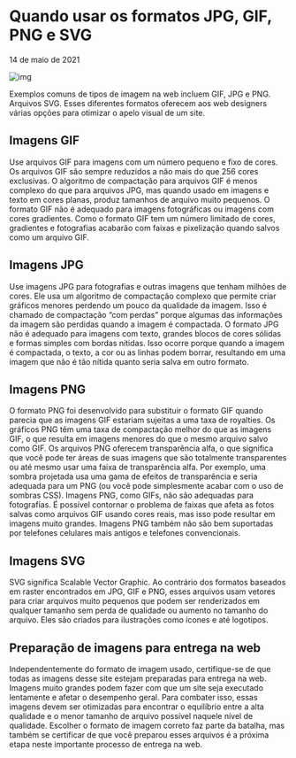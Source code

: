 # Quando usar os formatos JPG, GIF, PNG e SVG

14 de maio de 2021

![img](https://fiodevida.com/wp-content/uploads/2021/05/481205137-56a9f4605f9b58b7d00030ec-1024x682.jpg)

Exemplos comuns de tipos de imagem na web incluem GIF, JPG e PNG. Arquivos SVG. Esses diferentes formatos oferecem aos web designers várias opções para otimizar o apelo visual de um site.



## Imagens GIF

Use arquivos GIF para imagens com um número pequeno e fixo de cores. Os arquivos GIF são sempre reduzidos a não mais do que 256 cores exclusivas. O algoritmo de compactação para arquivos GIF é menos complexo do que para arquivos JPG, mas quando usado em imagens e texto em cores planas, produz tamanhos de arquivo muito pequenos. O formato GIF não é adequado para imagens fotográficas ou imagens com cores gradientes. Como o formato GIF tem um número limitado de cores, gradientes e fotografias acabarão com faixas e pixelização quando salvos como um arquivo GIF.

## Imagens JPG

Use imagens JPG para fotografias e outras imagens que tenham milhões de cores. Ele usa um algoritmo de compactação complexo que permite criar gráficos menores perdendo um pouco da qualidade da imagem. Isso é chamado de compactação “com perdas” porque algumas das informações da imagem são perdidas quando a imagem é compactada. O formato JPG não é adequado para imagens com texto, grandes blocos de cores sólidas e formas simples com bordas nítidas. Isso ocorre porque quando a imagem é compactada, o texto, a cor ou as linhas podem borrar, resultando em uma imagem que não é tão nítida quanto seria salva em outro formato.



## Imagens PNG

O formato PNG foi desenvolvido para substituir o formato GIF quando parecia que as imagens GIF estariam sujeitas a uma taxa de royalties. Os gráficos PNG têm uma taxa de compactação melhor do que as imagens GIF, o que resulta em imagens menores do que o mesmo arquivo salvo como GIF. Os arquivos PNG oferecem transparência alfa, o que significa que você pode ter áreas de suas imagens que são totalmente transparentes ou até mesmo usar uma faixa de transparência alfa. Por exemplo, uma sombra projetada usa uma gama de efeitos de transparência e seria adequada para um PNG (ou você pode simplesmente acabar com o uso de sombras CSS). Imagens PNG, como GIFs, não são adequadas para fotografias. É possível contornar o problema de faixas que afeta as fotos salvas como arquivos GIF usando cores reais, mas isso pode resultar em imagens muito grandes. Imagens PNG também não são bem suportadas por telefones celulares mais antigos e telefones convencionais.



## Imagens SVG

SVG significa Scalable Vector Graphic. Ao contrário dos formatos baseados em raster encontrados em JPG, GIF e PNG, esses arquivos usam vetores para criar arquivos muito pequenos que podem ser renderizados em qualquer tamanho sem perda de qualidade ou aumento no tamanho do arquivo. Eles são criados para ilustrações como ícones e até logotipos.

## Preparação de imagens para entrega na web

Independentemente do formato de imagem usado, certifique-se de que todas as imagens desse site estejam preparadas para entrega na web. Imagens muito grandes podem fazer com que um site seja executado lentamente e afetar o desempenho geral. Para combater isso, essas imagens devem ser otimizadas para encontrar o equilíbrio entre a alta qualidade e o menor tamanho de arquivo possível naquele nível de qualidade. Escolher o formato de imagem correto faz parte da batalha, mas também se certificar de que você preparou esses arquivos é a próxima etapa neste importante processo de entrega na web.